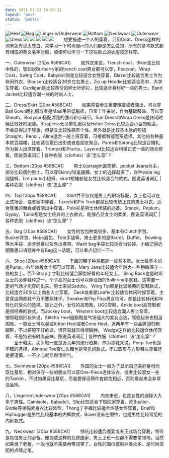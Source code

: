 ```yaml
---
date: 2021-02-22 15:07:31
layout: 'post'
status: 'public'
---
```


![Heel](https://i.loli.net/2021/02/24/8FqwOiz31ouNIBG.jpg)
![Bag](https://i.loli.net/2021/02/24/olaPkEeyJxUhV4i.jpg)
![Lingerie/Underwear](https://i.loli.net/2021/02/24/jeymr39wWuVbNDo.jpg)
![Bottom](https://i.loli.net/2021/02/24/uNYsMXT3pAhDmnB.jpg)
![Neckwear](https://i.loli.net/2021/02/24/bYqC7Ze5jsV8oa6.jpg)
![Outerwear](https://i.loli.net/2021/02/24/6MNQ4bfGdZut1mW.jpg)
![Dress](https://i.loli.net/2021/02/24/YiEqXCNtwgj4MuK.jpg)
![](https://i.loli.net/2021/02/24/eN9BbHwtCnX3ih4.jpg)
![](https://i.loli.net/2021/02/24/rU1Am8gMevCqOTN.jpg)
![](https://i.loli.net/2021/02/24/5tG3FukiQ6XBglc.jpg)
![](https://i.loli.net/2021/02/24/hZCTvBKWrnFoedx.jpg)
![](https://i.loli.net/2021/02/24/YiEqXCNtwgj4MuK.jpg)
&emsp;&emsp;想要描述一个人的穿着，只用Coat、Dress这样的词未免有点太苍白，来学习一下时尚圈er的人们都是怎么说的，所有的基本款式都有相应的英文名字对照，顺便可以学习一下这些款式的衣服该怎样穿。

一、Outerwear [20px #588CA1]
&emsp;&emsp;就外衣来说，Trench coat，Biker是比较中性的，譬如说Burberry家的trench coat男女都可以穿，Peacoat，Wrap Coat，Swing Coat，Babydoll则是比较适合女性穿着，Blazer比较适合男士作为休闲外衣，Blouson比较适合20岁左右男士，Zip up Hoodie比较适合高中、大学生穿着。Cardigan是比较英伦的绅士针织衫，比较适合身材好一些的男士。Band Jacket比较适合潮一些的时尚人士。

二、Dress/Skirt [20px #588CA1]
&emsp;&emsp;如果需要参加重要晚宴或者演出，可以穿Ball Gown晚礼服或者是Maxi吊带低胸裙，日常工作来说，作为基础服饰，可以穿Sheath，Bodycon搭配漂亮的腰带和小马甲。Sun Dress和Wrap Dress是休闲时候比较好的服装。Strapless无吊带礼服以及Halter Dress比较适合小型的晚会，不会显得过于隆重，但是又比较性感有个性。另外就是比较基本款的短裙Straight，Pencil，Aline适合一般上班穿着，可根据臀部宽窄选择。其他的各种基本款百褶裙，比较适合夏日出街或者是朋友聚会。Pareo和Sarong比较适合婚礼作为客人出席穿着。Trumpet和Prairie，Layered比较适合稍微正式一些的场合穿着。图说英语词汇 | 各种衣服（clothes）该“怎么穿”？

三、Bottom [20px #588CA1]
&emsp;&emsp;男士以straight直筒裤、pocket Jeans为主，部分比较瘦的男士，可以穿Skinny铅笔腿裤。女士的选择就多了，各种wide leg阔腿裤、hot pants小短裤、skort短裙都是女性比较适合的款式。图说英语词汇 | 各种衣服（clothes）该“怎么穿”？

四、Top [20px #588CA1]
&emsp;&emsp;Shirt并不仅仅是男士的职场标配，女士也可以在正式场合，或者家中穿着。Tuxedo和Pin Tuck都是比较传统正式的男士衬衣，适合隆重的舞会或者演出中穿着。Polo衫是男士休闲装的必备。Smock，Peplum，Gypsy，Tunic都是女士经典的上衣款式，能够凸显女士的柔美。图说英语词汇 | 各种衣服（clothes）该“怎么穿”？

五、Bag [20px #588CA1]
&emsp;&emsp;女性的包包种类很多，基本有Clutch手包、Bucket背包、Hobo肩包、Tote手袋等，男士更多的是Barrel，Duffel， Bowling等大手袋，适合健身以及外出携带。Wash bag手袋比较适合当钱袋。小编记得近期雅思口语题库中有Bag这一话题，可以重点记忆一下~

六、Shoe [20px #588CA1]
&emsp;&emsp;下面的鞋子种类都是一些基本款。女士最基本的是Pump，各年龄段女士都可以穿着，Mary Jane比较适合年龄大一些稍微保守一些的女士。而T-Strap丁字鞋比较适合脚型好看的年轻女士。 Sling Back也是时尚女士的必穿鞋种之一。个子高的女士也可以穿没跟的Ballerina平底鞋，这需要一定的气场才能穿的出来。男士来说Saddle， Wing Tip都是比较经典的皮鞋款式，比较适合30岁以上商业人士穿着。 Deck或者是Loafer比较适合休闲时候穿着，主意穿这两款鞋千万不要穿袜子。Sneaker和Flip Flop男女均可，都是比较休闲和年轻化的受众的选择。除此之外，女性的高筒靴，UGG雪鞋，Ankle boot高筒鞋都是很经典的款式。而Jockey boot， Western boot比较适合潮人男士穿着。
&emsp;&emsp;按照鞋跟形状来说，Stiletto Heel细跟鞋是气场强大的美女必选，驾驭起来也相当困难。一般女士可以尝试Kitten Heel或者Cone Heel，近两年有一些品牌回归粗跟鞋，不过搭配不好的话，很容易就显得很臃肿。 Wedge这样的比较适合休闲穿着，不是特别有时尚品味。图说英语词汇 | 各种衣服（clothes）该“怎么穿”？
&emsp;&emsp;至于鞋尖，尖头鞋一直是近几年的流行趋势，作为凉鞋来说，Peep Toe也是不错的选择。Almond Toe杏仁头鞋也是常见的款式。不过圆形与方形鞋头穿着还是要谨慎，一不小心就显得很俗气。

七、Swimwear [20px #588CA1]
&emsp;&emsp;外国的女士一般为了显示自己美好身材而穿比基尼，相对保守一些的朋友可以穿One-Piece连体泳衣，或者比较淑女一些的Tankini，不过如果穿比基尼，尽量要保证两件套颜色相近，否则看起来会非常没品味。
 
八、Lingerie/Underwear [20px #588CA1]
&emsp;&emsp;内衣来说，也是女性的选择大大多于男性。Camisole，Babydoll，Slip比较适合下班回家穿着，而Bustier，Girdle等束胸紧身衣比较修型。Thong丁字裤比较适合性感女性穿着，Brief和Hiphugger是男性比较基本的内裤款式，Boxer没有在图中，也是男性比较常见的内裤款式。

九、Neckwear [20px #588CA1]
&emsp;&emsp;领结比较适合晚宴或者正式场合穿戴，领带是每位男士的必备。像挪威这样的北欧国家，男士上班一般都不需要带领带。当然如果当了老板，一般也就不需要再带领带了。女性的围巾披肩种类众多，是时尚搭配的点睛之笔。
